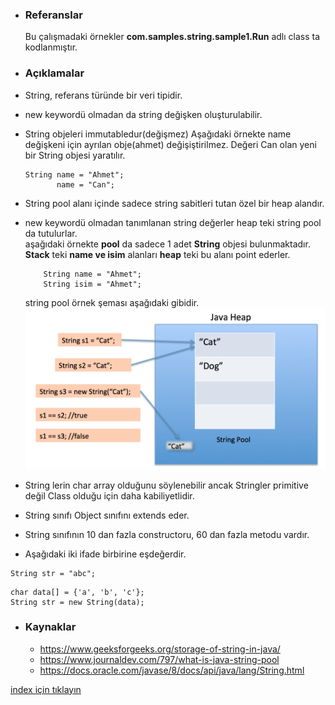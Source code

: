 * ### Referanslar
    Bu çalışmadaki örnekler **com.samples.string.sample1.Run** adlı class ta kodlanmıştır.

* ### Açıklamalar
- String, referans türünde bir veri tipidir.
- new keywordü olmadan da string değişken oluşturulabilir.
- String objeleri immutabledur(değişmez)
    Aşağıdaki örnekte name değişkeni için ayrılan obje(ahmet) değişiştirilmez. Değeri Can olan yeni bir String objesi yaratılır.
    ```
    String name = "Ahmet";
           name = "Can";
    ```
- String pool  alanı içinde sadece string sabitleri tutan özel bir heap alandır.
- new keywordü olmadan tanımlanan string değerler heap teki string pool da tutulurlar.  
    aşağıdaki örnekte **pool** da sadece 1 adet **String** objesi bulunmaktadır. **Stack** teki **name ve isim** alanları **heap** teki bu alanı point ederler.
    ```
        String name = "Ahmet";
        String isim = "Ahmet";
    ```
    string pool örnek şeması aşağıdaki gibidir.
        ![](../images/stringPool1.png)
- String lerin char array olduğunu söylenebilir ancak Stringler primitive değil Class olduğu için daha kabiliyetlidir.
- String sınıfı Object sınıfını extends eder.
- String sınıfının 10 dan fazla constructoru, 60 dan fazla metodu vardır.

- Aşağıdaki iki ifade birbirine eşdeğerdir.
```
String str = "abc";
```

```
char data[] = {'a', 'b', 'c'};
String str = new String(data);
```

* ### Kaynaklar
    - https://www.geeksforgeeks.org/storage-of-string-in-java/
    - https://www.journaldev.com/797/what-is-java-string-pool
    - https://docs.oracle.com/javase/8/docs/api/java/lang/String.html


[index için tıklayın](../README.md)
